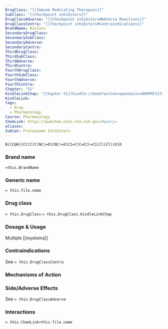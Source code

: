 ```yaml
---
DrugClass: "[[Immune Modulating Therapies]]"
SubClass: "[[Checkpoint inhibitors]]"
DrugClassAdverse: "[[Checkpoint inhibitors#Adverse Reactions]]"
DrugClassContra: "[[Checkpoint inhibitors#Contraindications]]"
BrandName: Ninlaro
SecondaryDrugClass: 
SecondarySubClass: 
SecondaryAdverse: 
SecondaryContra: 
ThirdDrugClass: 
ThirdSubClass: 
ThirdAdverse: 
ThirdContra: 
FourthDrugClass: 
FourthSubClass: 
FourthAdverse: 
FourthContra: 
Chapter: "51"
KindleLinkChap: "[Chapter 51](kindle://book?action=open&asin=B09FRF11YJ&location=30282)"
KindleLink: 
tags:
  - Drug
  - Pharmacology
Course: Pharmacology
ChemLink: https://pubchem.ncbi.nlm.nih.gov/#query=
aliases: 
SubCat: Proteasome Inhibitors
---
```

```smiles
B([C@H](CC(C)C)NC(=O)CNC(=O)C1=C(C=CC(=C1)Cl)Cl)(O)O
```

### Brand name
`=this.BrandName`

### Generic name
`= this.file.name`

### Drug class 
`= this.DrugClass`
	`= this.DrugClass.KindleLinkChap`

### Dosage & Usage
Multiple [[myeloma]]


### Contraindications
See `= this.DrugClassContra`

### Mechanisms of Action


### Side/Adverse Effects
See `= this.DrugClassAdverse`


### Interactions

`= this.ChemLink+this.file.name`

